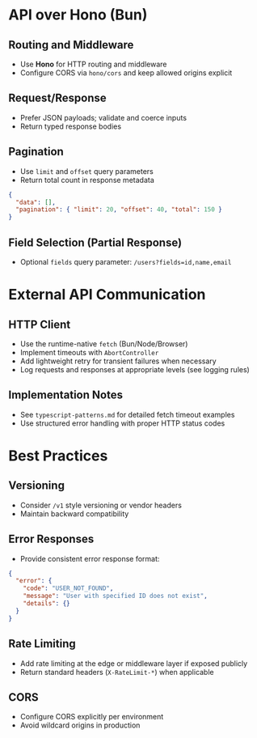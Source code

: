 # API over Hono (Bun)

## Routing and Middleware

- Use **Hono** for HTTP routing and middleware
- Configure CORS via `hono/cors` and keep allowed origins explicit

## Request/Response

- Prefer JSON payloads; validate and coerce inputs
- Return typed response bodies

## Pagination

- Use `limit` and `offset` query parameters
- Return total count in response metadata

```json
{
  "data": [],
  "pagination": { "limit": 20, "offset": 40, "total": 150 }
}
```

## Field Selection (Partial Response)

- Optional `fields` query parameter: `/users?fields=id,name,email`

# External API Communication

## HTTP Client

- Use the runtime-native `fetch` (Bun/Node/Browser)
- Implement timeouts with `AbortController`
- Add lightweight retry for transient failures when necessary
- Log requests and responses at appropriate levels (see logging rules)

## Implementation Notes

- See `typescript-patterns.md` for detailed fetch timeout examples
- Use structured error handling with proper HTTP status codes

# Best Practices

## Versioning

- Consider `/v1` style versioning or vendor headers
- Maintain backward compatibility

## Error Responses

- Provide consistent error response format:

```json
{
  "error": {
    "code": "USER_NOT_FOUND",
    "message": "User with specified ID does not exist",
    "details": {}
  }
}
```

## Rate Limiting

- Add rate limiting at the edge or middleware layer if exposed publicly
- Return standard headers (`X-RateLimit-*`) when applicable

## CORS

- Configure CORS explicitly per environment
- Avoid wildcard origins in production
